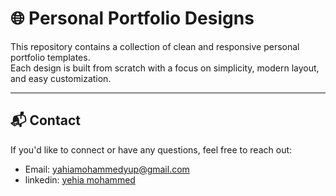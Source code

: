 # 🌐 Personal Portfolio Designs

This repository contains a collection of clean and responsive personal portfolio templates.  
Each design is built from scratch with a focus on simplicity, modern layout, and easy customization.

---

## 📬 Contact

If you'd like to connect or have any questions, feel free to reach out:

- Email: yahiamohammedyup@gmail.com  
- linkedin: [yehia mohammed](https://www.linkedin.com/in/yehia-mohammed-1518a1222/)

